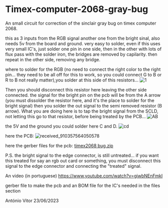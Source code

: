  # Timex-computer-2068-gray-bug
An small circuit for correction of the sinclair gray bug on timex computer 2068.

this as 3 inputs from the RGB signal another one from the bright sinal, also needs 5v from the board and ground.
very easy to solder, even if this uses very small IC's, just solder one pin in one side, then in the other with lots of flux pass with the solder iron, the bridges are removed by capilarity. then repeat in the other side, removing any bridge.

where to solder for the RGB (no need to connect the right color to the right pin... they need to be all off for this to work, so you could connect G to B or R to B not really matter),you solder at this side of this resistors...
![1](https://github.com/zambujal/Timex-computer-2068-gray-bug/assets/47646777/d8f5c338-bfe9-40ed-81af-51a2ab73dcb7)

Then you should disconnect this resistor here leaving the other side connected. the signal for the bright pin on the pcb will be from the A arrow (you must dissolder the resistor here, and it's the place to solder for the bright signal) then you solder the out signal to the semi removed resistor (B arrow). What you are doing here is to tap the bright signal from the SCLD, not letting this go to that resistor, before being treated by the PCB...
![AB](https://github.com/zambujal/Timex-computer-2068-gray-bug/assets/47646777/8ccb2efb-a2db-4385-b999-15ca86c303af)

the 5V and the ground you could solder here C and D.
![cd](https://github.com/zambujal/Timex-computer-2068-gray-bug/assets/47646777/991ec666-abf3-4ac6-87b3-16dabfdadcb3)

here the PCB:
![received_910357564050578](https://github.com/zambujal/Timex-computer-2068-gray-bug/assets/47646777/577200b4-e345-4c2c-9b83-037d1eda5594)

here the gerber files for the pcb:
[timex2068 bug.zip](https://github.com/zambujal/Timex-computer-2068-gray-bug/files/11846993/timex2068.bug.zip)

P.S. the bright signal to the edge connector, is still untreated... if you want this treated for say an rgb out card or something, you must disconnect this signal to the edge connector and connecting the "treated" signal.

An video (in portuguese)
https://www.youtube.com/watch?v=giwbNEnFmkI

gerber file to make the pcb and an BOM file for the IC's needed in the files section

António Vitor 23/06/2023
